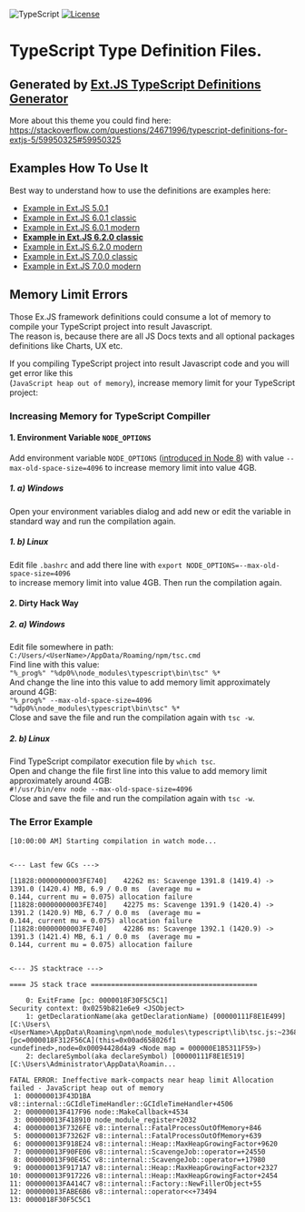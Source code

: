 ![TypeScript](https://img.shields.io/badge/TypeScript->=3.7-brightgreen.svg?style=plastic)
[![License](https://img.shields.io/badge/Licence-GPLv3-brightgreen.svg?style=plastic)](https://raw.githubusercontent.com/ExtTS/definitions/master/LICENSE)


# TypeScript Type Definition Files.

## Generated by [Ext.JS TypeScript Definitions Generator](https://github.com/ExtTS/generator)

More about this theme you could find here:  
https://stackoverflow.com/questions/24671996/typescript-definitions-for-extjs-5/59950325#59950325

## Examples How To Use It
Best way to understand how to use the definitions are examples here:  
- [Example in Ext.JS 5.0.1](https://github.com/ExtTS/example-project-501)  
- [Example in Ext.JS 6.0.1 classic](https://github.com/ExtTS/example-project-601-classic)  
- [Example in Ext.JS 6.0.1 modern](https://github.com/ExtTS/example-project-601-modern)  
- [**Example in Ext.JS 6.2.0 classic**](https://github.com/ExtTS/example-project-620-classic)  
- [Example in Ext.JS 6.2.0 modern](https://github.com/ExtTS/example-project-620-modern)  
- [Example in Ext.JS 7.0.0 classic](https://github.com/ExtTS/example-project-700-classic)  
- [Example in Ext.JS 7.0.0 modern](https://github.com/ExtTS/example-project-700-modern)  

## Memory Limit Errors
Those Ex.JS framework definitions could consume a lot of memory to compile your TypeScript project into result Javascript.  
The reason is, because there are all JS Docs texts and all optional packages definitions like Charts, UX etc.  

If you compiling TypeScript project into result Javascript code and you will get error like this  
(`JavaScript heap out of memory`), increase memory limit for your TypeScript project:

### Increasing Memory for TypeScript Compiller

#### 1. Environment Variable `NODE_OPTIONS`
Add environment variable `NODE_OPTIONS` ([introduced in Node 8](https://medium.com/the-node-js-collection/node-options-has-landed-in-8-x-5fba57af703d)) with value `--max-old-space-size=4096` to increase memory limit into value 4GB.

##### 1. a) Windows
Open your environment variables dialog and add new or edit the variable in standard way and run the compilation again.

##### 1. b) Linux
Edit file `.bashrc` and add there line with `export NODE_OPTIONS=--max-old-space-size=4096`  
to increase memory limit into value 4GB. Then run the compilation again.


#### 2. Dirty Hack Way

##### 2. a) Windows
Edit file somewhere in path:  
`C:/Users/<UserName>/AppData/Roaming/npm/tsc.cmd`  
Find line with this value:  
`"%_prog%" "%dp0%\node_modules\typescript\bin\tsc" %*`  
And change the line into this value to add memory limit approximately around 4GB:  
`"%_prog%" --max-old-space-size=4096 "%dp0%\node_modules\typescript\bin\tsc" %*`  
Close and save the file and run the compilation again with `tsc -w`.  

##### 2. b) Linux
Find TypeScript compilator execution file by `which tsc`.  
Open and change the file first line into this value to add memory limit approximately around 4GB:  
`#!/usr/bin/env node --max-old-space-size=4096`  
Close and save the file and run the compilation again with `tsc -w`.  

### The Error Example
```
[10:00:00 AM] Starting compilation in watch mode...


<--- Last few GCs --->

[11828:00000000003FE740]    42262 ms: Scavenge 1391.8 (1419.4) -> 1391.0 (1420.4) MB, 6.9 / 0.0 ms  (average mu =
0.144, current mu = 0.075) allocation failure
[11828:00000000003FE740]    42275 ms: Scavenge 1391.9 (1420.4) -> 1391.2 (1420.9) MB, 6.7 / 0.0 ms  (average mu =
0.144, current mu = 0.075) allocation failure
[11828:00000000003FE740]    42286 ms: Scavenge 1392.1 (1420.9) -> 1391.3 (1421.4) MB, 6.1 / 0.0 ms  (average mu =
0.144, current mu = 0.075) allocation failure


<--- JS stacktrace --->

==== JS stack trace =========================================

    0: ExitFrame [pc: 0000018F30F5C5C1]
Security context: 0x0259b821e6e9 <JSObject>
    1: getDeclarationName(aka getDeclarationName) [00000111F8E1E499] [C:\Users\<UserName>\AppData\Roaming\npm\node_modules\typescript\lib\tsc.js:~23681] [pc=0000018F312F56CA](this=0x00ad658026f1 <undefined>,node=0x00094428d4a9 <Node map = 000000E1B5311F59>)
    2: declareSymbol(aka declareSymbol) [00000111F8E1E519] [C:\Users\Administrator\AppData\Roamin...

FATAL ERROR: Ineffective mark-compacts near heap limit Allocation failed - JavaScript heap out of memory
 1: 000000013F43D1BA v8::internal::GCIdleTimeHandler::GCIdleTimeHandler+4506
 2: 000000013F417F96 node::MakeCallback+4534
 3: 000000013F418910 node_module_register+2032
 4: 000000013F7326FE v8::internal::FatalProcessOutOfMemory+846
 5: 000000013F73262F v8::internal::FatalProcessOutOfMemory+639
 6: 000000013F918E24 v8::internal::Heap::MaxHeapGrowingFactor+9620
 7: 000000013F90FE06 v8::internal::ScavengeJob::operator=+24550
 8: 000000013F90E45C v8::internal::ScavengeJob::operator=+17980
 9: 000000013F9171A7 v8::internal::Heap::MaxHeapGrowingFactor+2327
10: 000000013F917226 v8::internal::Heap::MaxHeapGrowingFactor+2454
11: 000000013FA414C7 v8::internal::Factory::NewFillerObject+55
12: 000000013FABE6B6 v8::internal::operator<<+73494
13: 0000018F30F5C5C1
```
